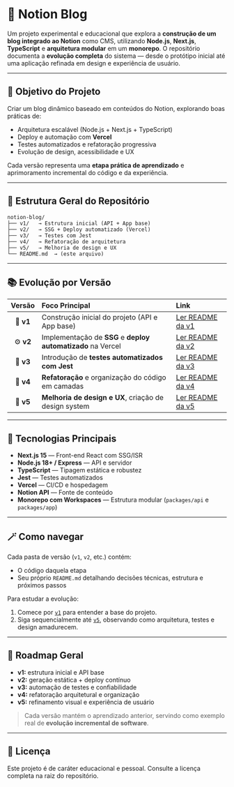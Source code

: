# 🧠 Notion Blog

Um projeto experimental e educacional que explora a **construção de um blog integrado ao Notion** como CMS, utilizando **Node.js**, **Next.js**, **TypeScript** e **arquitetura modular** em um **monorepo**.
O repositório documenta a **evolução completa** do sistema — desde o protótipo inicial até uma aplicação refinada em design e experiência de usuário.

---

## 🎯 Objetivo do Projeto

Criar um blog dinâmico baseado em conteúdos do Notion, explorando boas práticas de:

- Arquitetura escalável (Node.js + Next.js + TypeScript)
- Deploy e automação com **Vercel**
- Testes automatizados e refatoração progressiva
- Evolução de design, acessibilidade e UX

Cada versão representa uma **etapa prática de aprendizado** e aprimoramento incremental do código e da experiência.

---

## 🧩 Estrutura Geral do Repositório

```
notion-blog/
├── v1/   → Estrutura inicial (API + App base)
├── v2/   → SSG + Deploy automatizado (Vercel)
├── v3/   → Testes com Jest
├── v4/   → Refatoração de arquitetura
├── v5/   → Melhoria de design e UX
└── README.md  → (este arquivo)
```

---

## 📚 Evolução por Versão

|  Versão   | Foco Principal                                               | Link                               |
| :-------: | :----------------------------------------------------------- | :--------------------------------- |
| 🧱 **v1** | Construção inicial do projeto (API e App base)               | [Ler README da v1](./v1/README.md) |
| ⚙️ **v2** | Implementação de **SSG** e **deploy automatizado** na Vercel | [Ler README da v2](./v2/README.md) |
| 🧪 **v3** | Introdução de **testes automatizados com Jest**              | [Ler README da v3](./v3/README.md) |
| 🧩 **v4** | **Refatoração** e organização do código em camadas           | [Ler README da v4](./v4/README.md) |
| 🎨 **v5** | **Melhoria de design e UX**, criação de design system        | [Ler README da v5](./v5/README.md) |

---

## 🧠 Tecnologias Principais

- **Next.js 15** — Front-end React com SSG/ISR
- **Node.js 18+ / Express** — API e servidor
- **TypeScript** — Tipagem estática e robustez
- **Jest** — Testes automatizados
- **Vercel** — CI/CD e hospedagem
- **Notion API** — Fonte de conteúdo
- **Monorepo com Workspaces** — Estrutura modular (`packages/api` e `packages/app`)

---

## 🪄 Como navegar

Cada pasta de versão (`v1`, `v2`, etc.) contém:

- O código daquela etapa
- Seu próprio `README.md` detalhando decisões técnicas, estrutura e próximos passos

Para estudar a evolução:

1. Comece por [`v1`](./v1/README.md) para entender a base do projeto.
2. Siga sequencialmente até [`v5`](./v5/README.md), observando como arquitetura, testes e design amadurecem.

---

## 🧭 Roadmap Geral

- **v1:** estrutura inicial e API base
- **v2:** geração estática + deploy contínuo
- **v3:** automação de testes e confiabilidade
- **v4:** refatoração arquitetural e organização
- **v5:** refinamento visual e experiência de usuário

> Cada versão mantém o aprendizado anterior, servindo como exemplo real de **evolução incremental de software**.

---

## 🪪 Licença

Este projeto é de caráter educacional e pessoal.
Consulte a licença completa na raiz do repositório.
